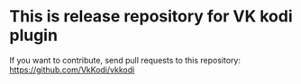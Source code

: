 # This is release repository for VK kodi plugin

If you want to contribute, send pull requests to this repository:
https://github.com/VkKodi/vkkodi

